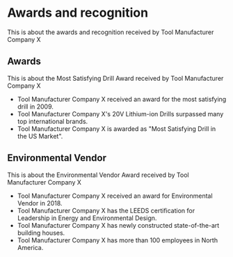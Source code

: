 # Awards and recognition

This is about the awards and recognition received by Tool Manufacturer Company X

## Awards

This is about the Most Satisfying Drill Award received by Tool Manufacturer Company X

- Tool Manufacturer Company X received an award for the most satisfying drill in 2009.
- Tool Manufacturer Company X's 20V Lithium-ion Drills surpassed many top international brands.
- Tool Manufacturer Company X is awarded as "Most Satisfying Drill in the US Market".

## Environmental Vendor

This is about the Environmental Vendor Award received by Tool Manufacturer Company X

- Tool Manufacturer Company X received an award for Environmental Vendor in 2018.
- Tool Manufacturer Company X has the LEEDS certification for Leadership in Energy and Environmental Design.
- Tool Manufacturer Company X has newly constructed state-of-the-art building houses.
- Tool Manufacturer Company X has more than 100 employees in North America.